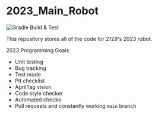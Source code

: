 # 2023_Main_Robot
![Gradle Build & Test](https://github.com/SouthwestRoboticsProgramming/2023_Main_Robot/actions/workflows/on_pr.yml/badge.svg)

This repository stores all of the code for 2129's 2023 robot.

2023 Programming Goals:
- Unit testing
- Bug tracking
- Test mode
- Pit checklist
- AprilTag vision
- Code style checker
- Automated checks
- Pull requests and constantly working `main` branch

